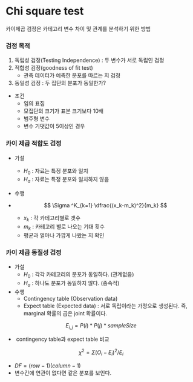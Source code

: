 # Chi square test

카이제곱 검정은 카테고리 변수 차이 및 관계를 분석하기 위한 방법



### 검정 목적

1. 독립성 검정(Testing Independence) : 두 변수가 서로 독립인 검정
2. 적합성 검정(goodness of fit test) 
   - 관측 데이터가 예측한 분포를 따르는 지 검정
3. 동일성 검정 : 두 집단의 분포가 동일한가?




- 조건
  - 임의 표집
  - 모집단의 크기가 표본 크기보다 10배
  - 범주형 변수
  - 변수 기댓값이 5이상인 경우




### 카이 제곱 적합도 검정

- 가설

  - $H_0$ : 자료는 특정 분포와 일치
  - $H_a$ : 자료는 특정 분포와 일치하지 않음

- 수행

-  $$
   \Sigma ^K_{k=1} \dfrac{(x_k-m_k)^2}{m_k}
   $$

   - $x_k$ : 각 카테고리별로 갯수
   - $m_k$ : 카테고리 별로 나오는 기대 횟수
   - 평균과 얼마나 가깝게 나왔는 지 확인



### 카이 제곱 동질성 검정

- 가설
  - $H_0$ : 각각 카테고리의 분포가 동일하다. (관계없음)
  - $H_a$ : 하나도 분포가 동일하지 않다. (종속적)
- 수행
  - Contingency table (Observation data)
  - Expect table (Expected data) : 서로 독립이라는 가정으로 생성된다. 즉, marginal 확률의 곱은 joint 확률이다.

$$
E_{i, j}=P(i)*P(j)*sampleSize
$$

- ​	contingency table과 expect table 비교

$$
\chi^{2} = \Sigma(O_i-E_i)^2/E_i
$$

- $DF = (row - 1)(column - 1)$
- 변수간에 연관이 없다면 같은 분포를 보인다.

